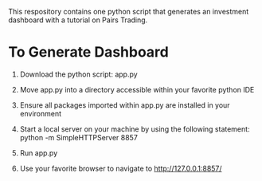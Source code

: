 
This respository contains one python script that generates an investment dashboard with a tutorial on Pairs Trading.

# To Generate Dashboard

1. Download the python script: app.py

2. Move app.py into a directory accessible within your favorite python IDE

3. Ensure all packages imported within app.py are installed in your environment

4. Start a local server on your machine by using the following statement: python -m SimpleHTTPServer 8857

5. Run app.py

6. Use your favorite browser to navigate to http://127.0.0.1:8857/ 
